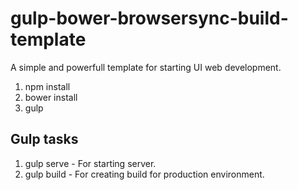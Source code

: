 # gulp-bower-browsersync-build-template

A simple and powerfull template for starting UI web development.

1. npm install
2. bower install
3. gulp

## Gulp tasks

1. gulp serve - For starting server.
2. gulp build - For creating build for production environment.
